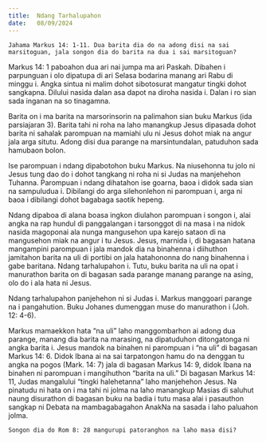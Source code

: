 ```yaml
---
title:  Ndang Tarhalupahon
date:   08/09/2024
---
```


`Jahama Markus 14: 1-11. Dua barita dia do na adong disi na sai marsitoguan, jala songon dia do barita na dua i sai marsitoguan?`

Markus 14: 1 paboahon dua ari nai jumpa ma ari Paskah. Dibahen i parpunguan i olo dipatupa di ari Selasa bodarina manang ari Rabu di minggu i. Angka sintua ni malim dohot sibotosurat mangatur tingki dohot sangkapna. Dilului nasida dalan asa dapot na diroha nasida i. Dalan i ro sian sada inganan na so tinagamna.

Barita on i ma barita na marsorinsorin na palimahon sian buku Markus (ida parsiajaran 3). Barita tahi ni roha na laho manangkup Jesus dipasada dohot barita ni sahalak parompuan na mamiahi ulu ni Jesus dohot miak na angur jala arga situtu. Adong disi dua parange na marsintundalan, patuduhon sada hamubaon bolon.

Ise parompuan i ndang dipabotohon buku Markus. Na niusehonna tu jolo ni Jesus tung dao do i dohot tangkang ni roha ni si Judas na manjehehon Tuhanna. Parompuan i ndang dihatahon ise goarna, baoa i didok sada sian na sampuludua i. Dibilangi do arga silehonlehon ni parompuan i, arga ni baoa i dibilangi dohot bagabaga saotik hepeng.

Ndang dipaboa di alana boasa ingkon diulahon parompuan i songon i, alai angka na rap hundul di panggalangan i tarsonggot di na masa i na nidok nasida magoponai ala nunga mangusehon upa karejo sataon di na mangusehon miak na angur i tu Jesus. Jesus, marnida i, di bagasan hatana mangampini parompuan i jala mandok dia na binahenna i diihuthon jamitahon barita na uli di portibi on jala hatahononna do nang binahenna i gabe baritana. Ndang tarhalupahon i. Tutu, buku barita na uli na opat i manurathon barita on di bagasan sada parange manang parange na asing, olo do i ala hata ni Jesus.

Ndang tarhalupahon panjehehon ni si Judas i. Markus manggoari parange na i pangahution. Buku Johanes dumenggan muse do manurathon i (Joh. 12: 4-6).

Markus mamaekkon hata “na uli” laho manggombarhon ai adong dua parange, manang dia barita na marasing, na dipatuduhon ditongatonga ni angka barita i. Jesus mandok na binahen ni parompuan i “na uli” di bagasan Markus 14: 6. Didok Ibana ai na sai tarpatongon hamu do na denggan tu angka na pogos (Mark. 14: 7) jala di bagasan Markus 14: 9, didok Ibana na binahen ni parompuan i mangihuthon “barita na uli.” Di bagasan Markus 14: 11, Judas mangalului “tingki halehetanna” laho manjehehon Jesus. Na pinatudu ni hata on i ma tahi ni jolma na laho manangkup Masias di saluhut naung disurathon di bagasan buku na badia i tutu masa alai i pasauthon sangkap ni Debata na mambagabagahon AnakNa na sasada i laho paluahon jolma.

`Songon dia do Rom 8: 28 mangurupi patoranghon na laho masa disi?`